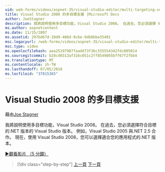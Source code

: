 ```yaml
---
uid: web-forms/videos/aspnet-35/visual-studio-editor/multi-targeting-support-in-visual-studio-2008
title: Visual Studio 2008 的多目標支援 |Microsoft Docs
author: JoeStagner
description: 我將說明使用多目標功能，Visual Studio 2008。 在過去，您必須選擇 Visual Studio 以符合目標的.NET versi 版本...
ms.author: aspnetcontent
ms.date: 11/15/2007
ms.assetid: 297bd67d-10d9-406d-9c6e-9db0bbe35491
msc.legacyurl: /web-forms/videos/aspnet-35/visual-studio-editor/multi-targeting-support-in-visual-studio-2008
msc.type: video
ms.openlocfilehash: aaa25197987faadd73f36c335554342fdc005014
ms.sourcegitcommit: b28cd0313af316c051c2ff8549865bff67f2fbb4
ms.translationtype: MT
ms.contentlocale: zh-TW
ms.lasthandoff: 07/05/2018
ms.locfileid: "37815365"
---
```

<a name="multi-targeting-support-in-visual-studio-2008"></a>Visual Studio 2008 的多目標支援
====================
藉由[Joe Stagner](https://github.com/JoeStagner)

我將說明使用多目標功能，Visual Studio 2008。 在過去，您必須選擇符合目標的.NET 版本的 Visual Studio 版本。 例如，Visual Studio 2005 與.NET 2.5 合作。 現在，使用 Visual Studio 2008，您可以選擇適合您的應用程式的.NET 版本。

[&#9654;觀看影片 （5 分鐘）](https://channel9.msdn.com/Blogs/ASP-NET-Site-Videos/multi-targeting-support-in-visual-studio-2008)

> [!div class="step-by-step"]
> [上一頁](javascript-debugging-in-visual-studio-2008.md)
> [下一頁](intellisense-for-jscript-and-aspnet-ajax.md)
